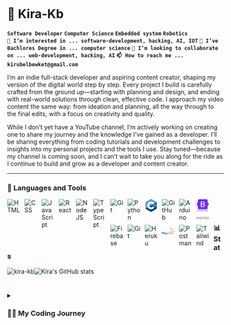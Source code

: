 # 👋 Kira-Kb

**`Software Developer`**  **`Computer Science`**  **`Embedded system`**  **`Robotics`**
<br/>
**`👀 I’m interested in ... software-development, hacking, AI, IOT`**
**`🌱 I’ve Bachlores Degree in ... computer science`**
**`💞️ I’m looking to collaborate on ... web-development, hacking, AI`**
**`📫 How to reach me ... kirubelbewket@gmail.com`**

I’m an indie full-stack developer and aspiring content creator, shaping my version of the digital world step by step. Every project I build is carefully crafted from the ground up—starting with planning and design, and ending with real-world solutions through clean, effective code. I approach my video content the same way: from ideation and planning, all the way through to the final edits, with a focus on creativity and quality.

While I don’t yet have a YouTube channel, I’m actively working on creating one to share my journey and the knowledge I’ve gained as a developer. I’ll be sharing everything from coding tutorials and development challenges to insights into my personal projects and the tools I use. Stay tuned—because my channel is coming soon, and I can’t wait to take you along for the ride as I continue to build and grow as a developer and content creator.

<!--
   <p align="left">
      <a href="https://www.youtube.com/c/fknight?sub_confirmation=1">
         <img alt="youtube subscribers" title="Subscribe to my YouTube channel" src="https://custom-icon-badges.demolab.com/youtube/channel/subscribers/UC2WHjPDvbE6O328n17ZGcfg?color=%23E05D44&label=SUBSCRIBE&logo=video&logoColor=white&style=for-the-badge&labelColor=CE4630"/></a> 
      <a href="https://www.youtube.com/c/fknight">
         <img alt="youtube views" title="YouTube views" src="https://custom-icon-badges.demolab.com/youtube/channel/views/UC2WHjPDvbE6O328n17ZGcfg?color=%23E1AD0E&logo=eye&logoColor=white&style=for-the-badge&labelColor=C79600"/></a> 
      <a href="https://github.com/ForrestKnight?tab=followers">
         <img alt="followers" title="Follow me on Github" src="https://custom-icon-badges.demolab.com/github/followers/ForrestKnight?color=236ad3&labelColor=1155ba&style=for-the-badge&logo=person-add&label=Follow&logoColor=white"/></a>
      <a href="https://github.com/ForrestKnight?tab=repositories&sort=stargazers">
         <img alt="total stars" title="Total stars on GitHub" src="https://custom-icon-badges.demolab.com/github/stars/ForrestKnight?color=55960c&style=for-the-badge&labelColor=488207&logo=star"/></a>
   </p>
-->
---

### 🧰 Languages and Tools

<img align="left" alt="HTML" width="30px" style="padding-right:10px;" src="https://cdn.jsdelivr.net/gh/devicons/devicon/icons/html5/html5-plain.svg" />
<img align="left" alt="CSS" width="30px" style="padding-right:10px;" src="https://cdn.jsdelivr.net/gh/devicons/devicon/icons/css3/css3-plain.svg" />
<img align="left" alt="JavaScript" width="30px" style="padding-right:10px;" src="https://cdn.jsdelivr.net/gh/devicons/devicon/icons/javascript/javascript-plain.svg" />
<img align="left" alt="React" width="30px" style="padding-right:10px;" src="https://cdn.jsdelivr.net/gh/devicons/devicon/icons/react/react-original.svg" />
<img align="left" alt="NodeJS" width="30px" style="padding-right:10px;" src="https://cdn.jsdelivr.net/gh/devicons/devicon/icons/nodejs/nodejs-original.svg" />
<img align="left" alt="TypeScript" width="30px" style="padding-right:10px;" src="https://cdn.jsdelivr.net/gh/devicons/devicon/icons/typescript/typescript-plain.svg" />
<img align="left" alt="Git" width="30px" style="padding-right:10px;" src="https://cdn.jsdelivr.net/gh/devicons/devicon/icons/git/git-original.svg" />
<img align="left" alt="Python" width="30px" style="padding-right:10px;" src="https://cdn.jsdelivr.net/gh/devicons/devicon/icons/python/python-plain.svg" />
<img align="left" alt="C++" width="30px" style="padding-right:10px;" src="https://raw.githubusercontent.com/devicons/devicon/master/icons/cplusplus/cplusplus-original.svg" />
<img align="left" alt="GitHub" width="30px" style="padding-right:10px;" src="https://cdn.jsdelivr.net/gh/devicons/devicon/icons/github/github-original.svg" />
<img align="left" alt="Arduino" width="30px" style="padding-right:10px;" src="https://cdn.worldvectorlogo.com/logos/arduino-1.svg" />
<img align="left" alt="Bootstrap" width="30px" style="padding-right:10px;" src="https://raw.githubusercontent.com/devicons/devicon/master/icons/bootstrap/bootstrap-plain-wordmark.svg" />
<img align="left" alt="Express" width="30px" style="padding-right:10px;" src="https://raw.githubusercontent.com/devicons/devicon/master/icons/express/express-original-wordmark.svg" />
<img align="left" alt="Firebase" width="30px" style="padding-right:10px;" src="https://www.vectorlogo.zone/logos/firebase/firebase-icon.svg" />
<img align="left" alt="Git" width="30px" style="padding-right:10px;" src="https://www.vectorlogo.zone/logos/git-scm/git-scm-icon.svg" />
<img align="left" alt="Heruku" width="30px" style="padding-right:10px;" src="https://www.vectorlogo.zone/logos/heroku/heroku-icon.svg" />
<img align="left" alt="Mysql" width="30px" style="padding-right:10px;" src="https://raw.githubusercontent.com/devicons/devicon/master/icons/mysql/mysql-original-wordmark.svg" />
<img align="left" alt="Postman" width="30px" style="padding-right:10px;" src="https://www.vectorlogo.zone/logos/getpostman/getpostman-icon.svg" />
<img align="left" alt="Tailwind" width="30px" style="padding-right:10px;" src="https://www.vectorlogo.zone/logos/tailwindcss/tailwindcss-icon.svg" />
<br />


<!--[<img src="https://custom-icon-badges.demolab.com/badge/-Subscribe%20For%20More-red?style=for-the-badge&logo=video&logoColor=white"/>](https://www.youtube.com/c/fknight?sub_confirmation=1) -->

#

### 📊 Stats

<p><img align="left" src="https://github-readme-stats.vercel.app/api/top-langs?username=kira-kb&show_icons=true&locale=en&layout=compact" alt="kira-kb" /></p>

![Kira's GitHub stats](https://github-readme-stats.vercel.app/api?username=kira-kb&show_icons=true&theme=gruvbox)

<!-- ![GitHub Streak](https://streak-stats.demolab.com?user=ForrestKnight&theme=gruvbox&border_radius=4.5) -->

#
<details>
 <summary><h3>👨‍💻 My Coding Journey</h3></summary>
   I started my coding journey as a curious learner, diving into everything I could about the world of programming—HTML, CSS, JavaScript, PHP, SQL, Node.js, React, C++, Arduino, Python, and more. Along the way, I grew fascinated with building both software and hardware projects, from web development to embedded systems, and everything in between. But for a while, my focus shifted to mastering the Model-View-Controller (MVC) architecture and refining my skills in building full-stack applications with technologies like React, React Native, Express, Django, and MongoDB.

As I developed these skills, I began to dream bigger—bigger than just coding for the sake of coding. My goal shifted to building something of my own. Something tangible. An app. A product. I’ve been working toward this vision for a while now, learning, experimenting, and refining my craft, but I’ve also realized that I’ve been holding back. The comfort of skills I already know is nice, but I’m ready to take things to the next level.

That’s why I’m now setting my sights on creating a YouTube channel to share my journey, document my growth, and hopefully inspire others along the way. I’m not just here to make videos—I’m here to build real products. I’m here to combine my knowledge of front-end, back-end, and embedded development to bring my own ideas to life. But to do that, I need to make some changes to how I approach my time and projects.

So, here’s my plan: I’ll be streamlining my YouTube content and committing more of my focus to building that dream product. I’ve got the skills, the drive, and the tools. All that’s left is to take action. By the end of 2023, I’ll be ready to release my first app, my first product. And trust me, I’m not just talking about it. I’m working on it now.

This is my next big leap. I'm ready to get uncomfortable again, to push past the easy path, and to create something real. The journey is only just beginning, and I’m coming for it—don’t wait up.

<!---



kira-kb/kira-kb is a ✨ special ✨ repository because its `README.md` (this file) appears on your GitHub profile.
You can click the Preview link to take a look at your changes.
--->
